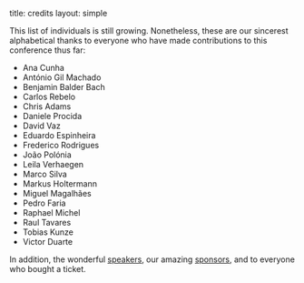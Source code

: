 title: credits
layout: simple

This list of individuals is still growing. Nonetheless, these are our sincerest alphabetical thanks to everyone who have made contributions to this conference thus far:

 * Ana Cunha
 * António Gil Machado
 * Benjamin Balder Bach
 * Carlos Rebelo
 * Chris Adams
 * Daniele Procida
 * David Vaz
 * Eduardo Espinheira
 * Frederico Rodrigues
 * João Polónia
 * Leila Verhaegen
 * Marco Silva
 * Markus Holtermann
 * Miguel Magalhães
 * Pedro Faria
 * Raphael Michel
 * Raul Tavares
 * Tobias Kunze
 * Victor Duarte

In addition, the wonderful [speakers](/talks/talks), our amazing [sponsors](/sponsors/sponsors), and to everyone who bought a ticket.

